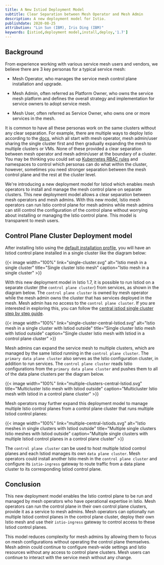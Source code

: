 ```yaml
---
title: A New Istiod Deployment Model
subtitle: Clear Separation between Mesh Operator and Mesh Admin
description: A new deployment model for Istio.
publishdate: 2020-08-25
attribution: "Lin Sun (IBM), Iris Ding (IBM)"
keywords: [istiod,deployment model,install,deploy,'1.7']
---
```


## Background

From experience working with various service mesh users and vendors, we believe there are 3 key personas for a typical service mesh:

* Mesh Operator, who manages the service mesh control plane installation and upgrade.

* Mesh Admin, often referred as Platform Owner, who owns the service mesh platform and defines the overall strategy and implementation for service owners to adopt service mesh.

* Mesh User, often referred as Service Owner, who owns one or more services in the mesh.

It is common to have all these personas work on the same clusters without any clear separation.  For example, there are multiple ways to deploy Istio according to the [docs](/docs/setup/install/), which all start with mesh operator, mesh admin/user sharing the single cluster first and then gradually expanding the mesh to multiple clusters or VMs.  None of these provided a clear separation between mesh operator and mesh admin/user at the boundary of a cluster.  You may be thinking you could set up [Kubernetes RBAC rules](https://kubernetes.io/docs/reference/access-authn-authz/rbac/) and namespaces to control which personas can do what within the cluster, however, sometimes you need stronger separation between the mesh control plane and the rest at the cluster level.

We're introducing a new deployment model for Istiod which enables mesh operators to install and manage the mesh control plane on separate clusters. This new deployment model allows a clear separation between mesh operators and mesh admins. With this new model, Istio mesh operators can run Istio control plane for mesh admins while mesh admins can still control the configuration of the control plane without worrying about installing or managing the Istio control plane. This model is transparent to mesh users.

## Control Plane Cluster Deployment model

After installing Istio using the [default installation profile](/docs/setup/install/istioctl/#install-istio-using-the-default-profile), you will have an Istiod control plane installed in a single cluster like the diagram below:

{{< image width="100%"
    link="single-cluster.svg"
    alt="Istio mesh in a single cluster"
    title="Single cluster Istio mesh"
    caption="Istio mesh in a single cluster"
    >}}

With this new deployment model in Istio 1.7, it is possible to run Istiod on a separate cluster (the `control plane cluster`) from services, as shown in the diagram below. The `control plane cluster` is owned by mesh operator while the mesh admin owns the cluster that has services deployed in the mesh. Mesh admin has no access to the `control plane cluster`. If you are interested in exploring this, you can follow the [central istiod single cluster step by step guide](https://github.com/istio/istio/wiki/Central-Istiod-single-cluster-steps).

{{< image width="100%"
    link="single-cluster-central-Istiod.svg"
    alt="Istio mesh in a single cluster with Istiod outside"
    title="Single cluster Istio mesh with Istiod outside"
    caption="Single cluster Istio mesh with Istiod in a control plane cluster"
    >}}

Mesh admins can expand the service mesh to multiple clusters, which are managed by the same Istiod running in the `control plane cluster`. The `primary data plane cluster` also serves as the Istio configuration cluster, in addition to run services. The `control plane cluster` reads Istio configurations from the `primary data plane cluster` and pushes them to all of the data plane clusters per the diagram below.

{{< image width="100%"
    link="multiple-clusters-central-Istiod.svg"
    title="Multicluster Istio mesh with Istiod outside"
    caption="Multicluster Istio mesh with Istiod in a control plane cluster"
    >}}

Mesh operators may further expand this deployment model to manage multiple Istio control planes from a control plane cluster that runs multiple Istiod control planes:

{{< image width="100%"
    link="multiple-central-Istiods.svg"
    alt="Istio meshes in single clusters with Istiod outside"
    title="Multiple single clusters Istio meshes with Istiod outside"
    caption="Multiple single clusters with multiple Istiod control planes in a control plane cluster"
    >}}

The `control plane cluster` can be used to host multiple Istiod control planes and each Istiod manages its own `data plane cluster`. Mesh operators could install another Istio mesh in the `control plane cluster` and configure its `istio-ingress` gateway to route traffic from a data plane cluster to its corresponding Istiod control plane.

## Conclusion

This new deployment model enables the Istio control plane to be run and managed by mesh operators who have operational expertise in Istio. Mesh operators can run the control plane in their own control plane clusters, provide it as a service to mesh admins. Mesh operators can optionally run multiple Istiod control planes in the control plane cluster, deploy their own Istio mesh and use their `istio-ingress` gateway to control access to these Istiod control planes.

This model reduces complexity for mesh admins by allowing them to focus on mesh configurations without operating the control plane themselves. Mesh admin could continue to configure mesh-wide settings and Istio resources without any access to control plane clusters. Mesh users can continue to interact with the service mesh without any change.
